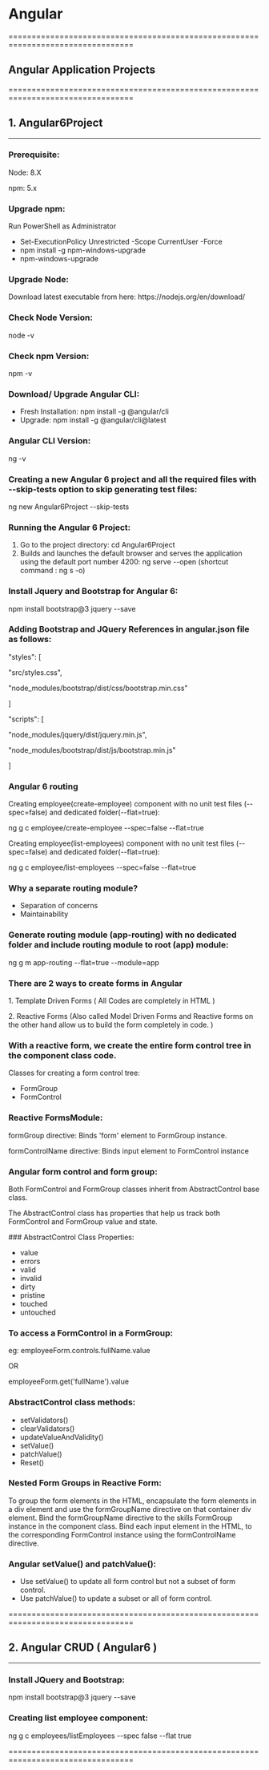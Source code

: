 # Angular
=================================================================================
## Angular Application Projects
=================================================================================
## 1. Angular6Project
---------------------------------------------------------------------------------
### Prerequisite:
<p>Node: 8.X</p>
<p>npm: 5.x</p>

### Upgrade npm:
<p> Run PowerShell as Administrator </p>

<ul><li>Set-ExecutionPolicy Unrestricted -Scope CurrentUser -Force</li>
<li>npm install -g npm-windows-upgrade</li>
<li>npm-windows-upgrade</li></ul>

### Upgrade Node:
<p>Download latest executable from here: https://nodejs.org/en/download/ </p>

### Check Node Version:
<p>node -v </p>

### Check npm Version:
<p>npm -v</p>

### Download/ Upgrade Angular CLI:
<ul><li>Fresh Installation: npm install -g @angular/cli</li>
<li>Upgrade: npm install -g @angular/cli@latest</li></ul>

### Angular CLI Version:
<p>ng -v</p>

### Creating a new Angular 6 project and all the required files with --skip-tests option to skip generating test files:
<p>ng new Angular6Project --skip-tests</p>

### Running the Angular 6 Project:
<ol><li>Go to the project directory:
	cd Angular6Project</li>
<li>Builds and launches the default browser and serves the application using the default port number 4200:
	ng serve --open (shortcut command : ng s -o)</li></ol>
	
### Install Jquery and Bootstrap for Angular 6:
<p>npm install bootstrap@3 jquery --save</p>

### Adding Bootstrap and JQuery References in angular.json file as follows:
<p>"styles": [</p>
<p>"src/styles.css",</p>
<p>"node_modules/bootstrap/dist/css/bootstrap.min.css"</p>
<p>]</p>

<p>"scripts": [</p>
<p>"node_modules/jquery/dist/jquery.min.js",</p>
<p>"node_modules/bootstrap/dist/js/bootstrap.min.js"</p>
<p>]</p>

### Angular 6 routing
<p> Creating employee(create-employee) component with no unit test files (--spec=false) and dedicated folder(--flat=true):</p>
<p>ng g c employee/create-employee --spec=false --flat=true</p>

<p> Creating employee(list-employees) component with no unit test files (--spec=false) and dedicated folder(--flat=true):</p>
<p>ng g c employee/list-employees --spec=false --flat=true</p>

### Why a separate routing module?
<ul><li>Separation of concerns</li>
<li>Maintainability</li></ul>

### Generate routing module (app-routing) with no dedicated folder and include routing module to root (app) module:
<p>ng g m app-routing --flat=true --module=app</p>

### There are 2 ways to create forms in Angular 
<p>1. Template Driven Forms ( All Codes are completely in HTML )</p>
<p>2. Reactive Forms (Also called Model Driven Forms and Reactive forms on the other hand allow us to build the form completely in code. )</p>

### With a reactive form, we create the entire form control tree in the component class code.
<p>Classes for creating a form control tree:</p>
<ul><li>FormGroup</li>
<li>FormControl</li></ul>

### Reactive FormsModule:
<p>formGroup directive: Binds 'form' element to FormGroup instance.</p>
<p>formControlName directive: Binds input element to FormControl instance</p>

### Angular form control and form group:
<p>Both FormControl and FormGroup classes inherit from AbstractControl base class.</p>
<p>The AbstractControl class has properties that help us track both FormControl and FormGroup value and state.</p>
### AbstractControl Class Properties:
<ul><li>value</li>
<li>errors</li>
<li>valid</li>
<li>invalid</li>
<li>dirty</li>
<li>pristine</li>
<li>touched</li>
<li>untouched</li></ul>

### To access a FormControl in a FormGroup:
<p>eg: employeeForm.controls.fullName.value</p>
<p>OR</p>
<p>employeeForm.get('fullName').value</p>

### AbstractControl class methods:
<ul><li>setValidators()</li>
<li>clearValidators()</li>
<li>updateValueAndValidity()</li>
<li>setValue()</li>
<li>patchValue()</li>
<li>Reset()</li></ul> 

### Nested Form Groups in Reactive Form:
<p> To group the form elements in the HTML, encapsulate the form elements in a div element and use the formGroupName directive on that container div element. Bind the formGroupName directive to the skills FormGroup instance in the component class. Bind each input element in the HTML, to the corresponding FormControl instance using the formControlName directive. </p> 

### Angular setValue() and patchValue():
<ul><li>Use setValue() to update all form control but not a subset of form control.</li>
<li>Use patchValue() to update a subset or all of form control.</li></ul>

=================================================================================

## 2. Angular CRUD ( Angular6 )

---------------------------------------------------------------------------------
### Install JQuery and Bootstrap:
<p>npm install bootstrap@3 jquery --save</p>

### Creating list employee component:
ng g c employees/listEmployees --spec false --flat true

=================================================================================
